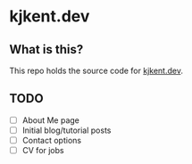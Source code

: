# kjkent.dev

## What is this?

This repo holds the source code for [kjkent.dev](https://kjkent.dev).

## TODO

- [ ] About Me page
- [ ] Initial blog/tutorial posts
- [ ] Contact options
- [ ] CV for jobs
